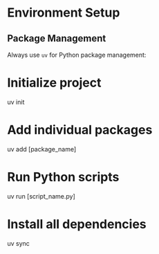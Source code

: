 # Environment Setup

## Package Management

Always use `uv` for Python package management:

# Initialize project

uv init

# Add individual packages

uv add [package_name]

# Run Python scripts

uv run [script_name.py]

# Install all dependencies

uv sync
